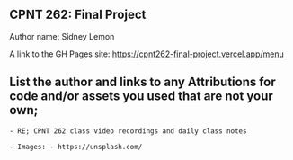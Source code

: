 ## CPNT 262: Final Project

Author name: Sidney Lemon

A link to the GH Pages site: https://cpnt262-final-project.vercel.app/menu

## List the author and links to any Attributions for code and/or assets you used that are not your own;

    - RE; CPNT 262 class video recordings and daily class notes

    - Images: - https://unsplash.com/
